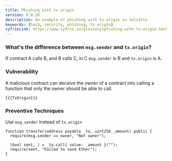 ```yaml
---
title: Phishing with tx.origin
version: 0.8.26
description: An example of phishing with tx.origin in Solidity
keywords: [hack, security, phishing, tx.origin]
cyfrinLink: https://www.cyfrin.io/glossary/phishing-with-tx-origin-hack-solidity-code-example
---
```


### What's the difference between `msg.sender` and `tx.origin`?

If contract A calls B, and B calls C, in C `msg.sender` is B and `tx.origin` is A.

### Vulnerability

A malicious contract can deceive the owner of a contract into calling a
function that only the owner should be able to call.

```solidity
{{{TxOrigin}}}
```

### Preventive Techniques

Use `msg.sender` instead of `tx.origin`

```solidity
function transfer(address payable _to, uint256 _amount) public {
  require(msg.sender == owner, "Not owner");

  (bool sent, ) = _to.call{ value: _amount }("");
  require(sent, "Failed to send Ether");
}
```
